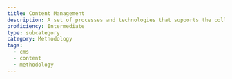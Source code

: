 ```yaml
---
title: Content Management
description: A set of processes and technologies that supports the collection, managing, and publishing of information in any form or medium
proficiency: Intermediate
type: subcategory
category: Methodology
tags:
  - cms
  - content
  - methodology
---
```


